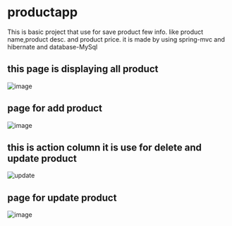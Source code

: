 # productapp
This is basic project that use for save product few info.
like product name,product desc. and product price.
it is made by using  spring-mvc and hibernate and database-MySql

## this page is displaying all product
![image](https://github.com/ajayvijay9929/productapp/assets/120326151/0058b0ad-b68c-43b6-85a2-afedf1f98f84)

## page for add product 
![image](https://github.com/ajayvijay9929/productapp/assets/120326151/acd01e6b-c53a-4c5e-a2eb-cb8af11adc3b)

## this is action column it is use for delete and update product 
![update](https://github.com/ajayvijay9929/productapp/assets/120326151/91271dda-8e84-4fb9-ae3a-97f50ec465f4)

## page for update product
![image](https://github.com/ajayvijay9929/productapp/assets/120326151/eee18840-11d6-4f3b-9902-2233be08fbc2)




